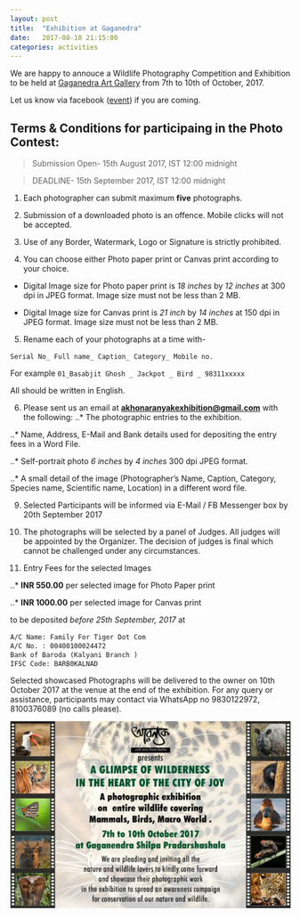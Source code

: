 ```yaml
---
layout: post
title:  "Exhibition at Gaganedra"
date:   2017-08-10 21:15:00
categories: activities
---
```


We are happy to annouce a Wildlife Photography Competition and Exhibition to be held at [Gaganedra Art Gallery](https://www.google.co.in/maps/place/Gaganendra+Art+Gallery/@22.5418855,88.3439196,17z/data=!3m1!4b1!4m5!3m4!1s0x3a027715a426eb4d:0x84928d22f7e33d62!8m2!3d22.5418806!4d88.3461083?hl=en) from 7th to 10th of October, 2017.

Let us know via facebook ([event](https://www.facebook.com/events/1424406834263943/permalink/1424406840930609/)) if you are coming.

## Terms & Conditions for participaing in the Photo Contest:

> Submission Open- 15th August 2017, IST 12:00 midnight

> DEADLINE- 15th September 2017, IST 12:00 midnight

1. Each photographer can submit maximum **five** photographs.

2. Submission of a downloaded photo is an offence. Mobile clicks will not be accepted.

3. Use of any Border, Watermark, Logo or Signature is strictly prohibited.

4. You can choose either Photo paper print or Canvas print according to your choice.

+ Digital Image size for Photo paper print is *18 inches* by *12 inches* at 300 dpi in JPEG format. Image size must not be less than 2 MB.

+ Digital Image size for Canvas print is *21 inch* by *14 inches* at 150 dpi in JPEG format. Image size must not be less than 2 MB.

5. Rename each of your photographs at a time with-

```
Serial No_ Full name_ Caption_ Category_ Mobile no.
```

For example `01_Basabjit Ghosh _ Jackpot _ Bird _ 98311xxxxx`

All should be written in English.

6. Please sent us an email at **akhonaranyakexhibition@gmail.com** with the following:
..* The photographic entries to the exhibition.

..* Name, Address, E-Mail and Bank details used for depositing the entry fees in a Word File.

..* Self-portrait photo *6 inches* by *4 inches* 300 dpi JPEG format.

..*  A small detail of the image (Photographer’s Name, Caption, Category, Species name, Scientific name, Location) in a different word file. 

9. Selected Participants will be informed via E-Mail / FB Messenger box by 20th September 2017

10. The photographs will be selected by a panel of Judges. All judges will be appointed by the Organizer. The decision of judges is final which cannot be challenged under any circumstances.

11. Entry Fees for the selected Images

..* **INR 550.00** per selected image for Photo Paper print

..* **INR 1000.00** per selected image for Canvas print

to be deposited *before 25th September, 2017* at

```
A/C Name: Family For Tiger Dot Com
A/C No. : 00400100024472
Bank of Baroda (Kalyani Branch )
IFSC Code: BARB0KALNAD
```

Selected showcased Photographs will be delivered to the owner on 10th October 2017 at the venue at the end of the exhibition.
For any query or assistance, participants may contact via WhatsApp no 9830122972, 8100376089 (no calls please).

![Exhibition Banner](https://raw.githubusercontent.com/sailik1991/akhonaranyak/master/images/WhatsApp%20Image%202017-08-10%20at%2021.22.13.jpeg)
